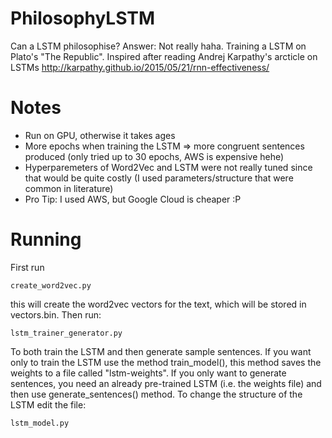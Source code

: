 # PhilosophyLSTM
Can a LSTM philosophise? Answer: Not really haha. Training a LSTM on Plato's "The Republic". Inspired after reading Andrej Karpathy's arcticle on LSTMs http://karpathy.github.io/2015/05/21/rnn-effectiveness/ 

# Notes

 - Run on GPU, otherwise it takes ages
 - More epochs when training the LSTM => more congruent sentences produced (only tried up to 30 epochs, AWS is expensive hehe)
 - Hyperparemeters of Word2Vec and LSTM were not really tuned since that would be quite costly (I used parameters/structure that were common in literature)
 - Pro Tip: I used AWS, but Google Cloud is cheaper :P 

# Running

First run

```
create_word2vec.py
```

this will create the word2vec vectors for the text, which will be stored in vectors.bin. Then run:

```
lstm_trainer_generator.py
```

To both train the LSTM and then generate sample sentences. If you want only to train the LSTM use the method train_model(), this method saves the weights to a file called "lstm-weights". If you only want to generate sentences, you need an already pre-trained LSTM (i.e. the weights file) and then use generate_sentences() method. To change the structure of the LSTM edit the file:

```
lstm_model.py
```
